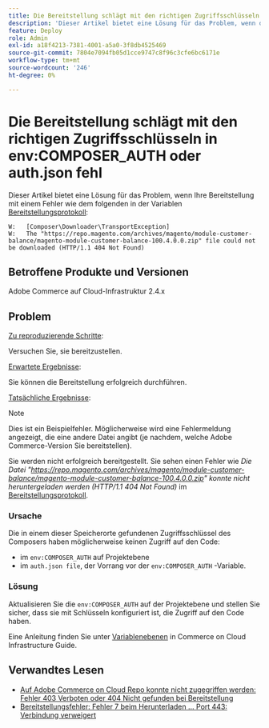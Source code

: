 ```yaml
---
title: Die Bereitstellung schlägt mit den richtigen Zugriffsschlüsseln in env:COMPOSER_AUTH oder auth.json fehl
description: 'Dieser Artikel bietet eine Lösung für das Problem, wenn die Bereitstellung mit dem folgenden Fehler fehlschlägt: "Die Datei https://repo.magento.com/archives/magento/module-customer-balance/magento-module-customer-balance-100.4.0.0.zip konnte nicht heruntergeladen werden (HTTP/1.1 404 Not Found)".'
feature: Deploy
role: Admin
exl-id: a18f4213-7381-4001-a5a0-3f8db4525469
source-git-commit: 7804e7094fb05d1cce9747c8f96c3cfe6bc6171e
workflow-type: tm+mt
source-wordcount: '246'
ht-degree: 0%

---
```


# Die Bereitstellung schlägt mit den richtigen Zugriffsschlüsseln in env:COMPOSER_AUTH oder auth.json fehl

Dieser Artikel bietet eine Lösung für das Problem, wenn Ihre Bereitstellung mit einem Fehler wie dem folgenden in der Variablen [Bereitstellungsprotokoll](/docs/commerce-cloud-service/user-guide/develop/test/log-locations#deploy-log):

```
W:   [Composer\Downloader\TransportException]
W:   The "https://repo.magento.com/archives/magento/module-customer-balance/magento-module-customer-balance-100.4.0.0.zip" file could not be downloaded (HTTP/1.1 404 Not Found)
```

## Betroffene Produkte und Versionen

Adobe Commerce auf Cloud-Infrastruktur 2.4.x

## Problem

<u>Zu reproduzierende Schritte</u>:

Versuchen Sie, sie bereitzustellen.

<u>Erwartete Ergebnisse</u>:

Sie können die Bereitstellung erfolgreich durchführen.

<u>Tatsächliche Ergebnisse</u>:

>[!NOTE]
>
>Dies ist ein Beispielfehler. Möglicherweise wird eine Fehlermeldung angezeigt, die eine andere Datei angibt (je nachdem, welche Adobe Commerce-Version Sie bereitstellen).

Sie werden nicht erfolgreich bereitgestellt. Sie sehen einen Fehler wie *Die Datei &quot;https://repo.magento.com/archives/magento/module-customer-balance/magento-module-customer-balance-100.4.0.0.zip&quot; konnte nicht heruntergeladen werden (HTTP/1.1 404 Not Found)* im [Bereitstellungsprotokoll](https://experienceleague.adobe.com/en/docs/commerce-cloud-service/user-guide/develop/test/log-locations#deploy-log).


### Ursache

Die in einem dieser Speicherorte gefundenen Zugriffsschlüssel des Composers haben möglicherweise keinen Zugriff auf den Code:

* im `env:COMPOSER_AUTH` auf Projektebene
* im `auth.json file`, der Vorrang vor der `env:COMPOSER_AUTH` -Variable.

### Lösung

Aktualisieren Sie die `env:COMPOSER_AUTH` auf der Projektebene und stellen Sie sicher, dass sie mit Schlüsseln konfiguriert ist, die Zugriff auf den Code haben.

Eine Anleitung finden Sie unter [Variablenebenen](https://experienceleague.adobe.com/en/docs/commerce-cloud-service/user-guide/configure/env/variable-levels) in Commerce on Cloud Infrastructure Guide.

## Verwandtes Lesen

* [Auf Adobe Commerce on Cloud Repo konnte nicht zugegriffen werden: Fehler 403 Verboten oder 404 Nicht gefunden bei Bereitstellung](/docs/commerce-knowledge-base/kb/troubleshooting/deployment/magento-commerce-cloud-repo-could-not-be-accessed-403-forbidden-or-404-not-found-error-when-deploying.html)
* [Bereitstellungsfehler: Fehler 7 beim Herunterladen ... Port 443: Verbindung verweigert](https://experienceleague.adobe.com/en/docs/commerce-knowledge-base/kb/troubleshooting/deployment/deployment-error-downloading-connection-refused-adobe-commerce)
